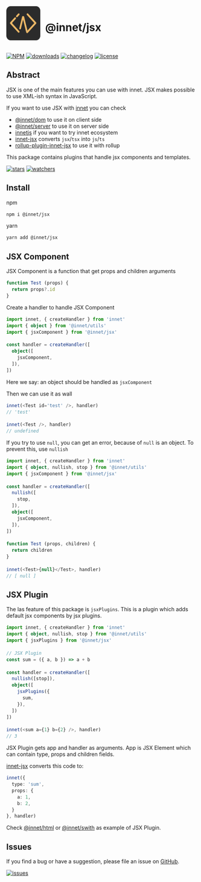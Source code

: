 <a href="https://www.npmjs.com/package/innet">
  <img src="https://raw.githubusercontent.com/d8corp/innet/main/logo.svg" align="left" width="90" height="90" alt="InnetJs logo by Mikhail Lysikov">
</a>

# &nbsp; @innet/jsx

&nbsp;

[![NPM](https://img.shields.io/npm/v/@innet/jsx.svg)](https://www.npmjs.com/package/@innet/jsx)
[![downloads](https://img.shields.io/npm/dm/@innet/jsx.svg)](https://www.npmtrends.com/@innet/jsx)
[![changelog](https://img.shields.io/badge/Changelog-⋮-brightgreen)](https://changelogs.xyz/@innet/jsx)
[![license](https://img.shields.io/npm/l/@innet/jsx)](https://github.com/d8corp/innet--jsx/blob/main/LICENSE)

## Abstract
JSX is one of the main features you can use with innet.
JSX makes possible to use XML-ish syntax in JavaScript.

If you want to use JSX with [innet](https://www.npmjs.com/package/innet) you can check
- [@innet/dom](https://www.npmjs.com/package/@innetjs/dom) to use it on client side
- [@innet/server](https://www.npmjs.com/package/@innetjs/server) to use it on server side
- [innetjs](https://www.npmjs.com/package/innetjs) if you want to try innet ecosystem
- [innet-jsx](https://www.npmjs.com/package/innet-jsx) converts `jsx`/`tsx` into `js`/`ts`
- [rollup-plugin-innet-jsx](https://www.npmjs.com/package/rollup-plugin-innet-jsx) to use it with rollup

This package contains plugins that handle jsx components and templates.

[![stars](https://img.shields.io/github/stars/d8corp/innet--jsx?style=social)](https://github.com/d8corp/innet--jsx/stargazers)
[![watchers](https://img.shields.io/github/watchers/d8corp/innet--jsx?style=social)](https://github.com/d8corp/innet--jsx/watchers)

## Install
npm
```bash
npm i @innet/jsx
```
yarn
```bash
yarn add @innet/jsx
```

## JSX Component
JSX Component is a function that get props and children arguments
```typescript
function Test (props) {
  return props?.id
}
```

Create a handler to handle JSX Component
```typescript
import innet, { createHandler } from 'innet'
import { object } from '@innet/utils'
import { jsxComponent } from '@innet/jsx'

const handler = createHandler([
  object([
    jsxComponent,
  ]),
])
```
Here we say: an object should be handled as `jsxComponent`

Then we can use it as wall
```typescript jsx
innet(<Test id='test' />, handler)
// 'test'

innet(<Test />, handler)
// undefined
```

If you try to use `null`, you can get an error, because of `null` is an object. To prevent this, use `nullish`
```typescript jsx
import innet, { createHandler } from 'innet'
import { object, nullish, stop } from '@innet/utils'
import { jsxComponent } from '@innet/jsx'

const handler = createHandler([
  nullish([
    stop,
  ]),
  object([
    jsxComponent,
  ]),
])

function Test (props, children) {
  return children
}

innet(<Test>{null}</Test>, handler)
// [ null ]
```

## JSX Plugin

The las feature of this package is `jsxPlugins`.
This is a plugin which adds default jsx components by jsx plugins.
```typescript jsx
import innet, { createHandler } from 'innet'
import { object, nullish, stop } from '@innet/utils'
import { jsxPlugins } from '@innet/jsx'

// JSX Plugin
const sum = ({ a, b }) => a + b

const handler = createHandler([
  nullish([stop]),
  object([
    jsxPlugins({
      sum,
    }),
  ])
])

innet(<sum a={1} b={2} />, handler)
// 3
```

JSX Plugin gets app and handler as arguments.
App is JSX Element which can contain type, props and children fields.

[innet-jsx](https://www.npmjs.com/package/innet-jsx) converts this code to:
```typescript
innet({
  type: 'sum',
  props: {
    a: 1,
    b: 2,
  }
}, handler)
```

Check [@innet/html](https://www.npmjs.com/package/@innet/html)
or [@innet/swith](https://www.npmjs.com/package/@innet/swith) as example of JSX Plugin.

## Issues
If you find a bug or have a suggestion, please file an issue on [GitHub](https://github.com/d8corp/innet--jsx/issues).

[![issues](https://img.shields.io/github/issues-raw/d8corp/innet--jsx)](https://github.com/d8corp/innet--jsx/issues)

